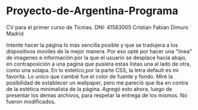 # Proyecto-de-Argentina-Programa
CV para el primer curso de Ticmas. DNI: 41583005 Cristian Fabian Dimuro Madrid

Intente hacer la página lo más sencilla posible y que se tradujera a los dispositivos moviles de la mejor manera. Por eso opté por hacer una "línea" de imagenes
e información por la que el usuario se desplace hacia abajo, en contraposición a una pagina que pusiera estas listas una al lado de otra, como una solapa. En lo estetico,por la parte CSS, la letra default es mi favorita. Lo unico que cambié fue el color de fuente y fondo. 
Miré la posibilidad de establecer un wallpaper, pero me pareció que iba en contra de la estética minimalista de la página.
Agregó esto ahora, luego de presentar los demas archivos, para respetar la entrega de los mismos. No fueron modificados.
